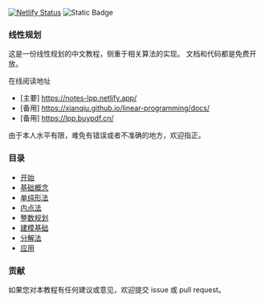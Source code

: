 [![Netlify Status](https://api.netlify.com/api/v1/badges/470d4630-e56b-434c-8e40-f5ad4f38cfe4/deploy-status)](https://app.netlify.com/sites/course-lpp/deploys) ![Static Badge](https://img.shields.io/badge/python-3.12%2B-blue)


### 线性规划

这是一份线性规划的中文教程，侧重于相关算法的实现。 文档和代码都是免费开放。

在线阅读地址
* [主要] https://notes-lpp.netlify.app/
* [备用] https://xianqiu.github.io/linear-programming/docs/
* [备用] https://lpp.buypdf.cn/

由于本人水平有限，难免有错误或者不准确的地方，欢迎指正。

### 目录

- [开始](https://lpp.buypdf.cn/docs/start/)
- [基础概念](https://lpp.buypdf.cn/docs/basics/)
- [单纯形法](https://lpp.buypdf.cn/docs/simplex-method/)
- [内点法](https://lpp.buypdf.cn/docs/interior-point-method/)
- [整数规划](https://lpp.buypdf.cn/docs/integer-programming/)
- [建模基础](https://lpp.buypdf.cn/docs/modeling/)
- [分解法](https://lpp.buypdf.cn/docs/decomposition/)
- [应用](https://lpp.buypdf.cn/docs/application/)

### 贡献

如果您对本教程有任何建议或意见，欢迎提交 issue 或 pull request。
